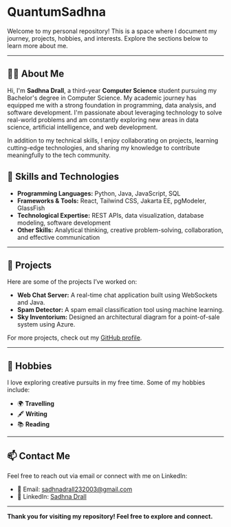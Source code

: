 # QuantumSadhna

Welcome to my personal repository! This is a space where I document my journey, projects, hobbies, and interests. Explore the sections below to learn more about me.

---

## 🧑‍💻 About Me  
Hi, I'm **Sadhna Drall**, a third-year **Computer Science** student pursuing my Bachelor's degree in Computer Science. My academic journey has equipped me with a strong foundation in programming, data analysis, and software development. I'm passionate about leveraging technology to solve real-world problems and am constantly exploring new areas in data science, artificial intelligence, and web development.  

In addition to my technical skills, I enjoy collaborating on projects, learning cutting-edge technologies, and sharing my knowledge to contribute meaningfully to the tech community.  

## 🌟 Skills and Technologies  
- **Programming Languages:** Python, Java, JavaScript, SQL  
- **Frameworks & Tools:** React, Tailwind CSS, Jakarta EE, pgModeler, GlassFish  
- **Technological Expertise:** REST APIs, data visualization, database modeling, software development  
- **Other Skills:** Analytical thinking, creative problem-solving, collaboration, and effective communication  


---

## 🚀 Projects
Here are some of the projects I’ve worked on:

- **Web Chat Server:** A real-time chat application built using WebSockets and Java.
- **Spam Detector:** A spam email classification tool using machine learning.
- **Sky Inventorium:** Designed an architectural diagram for a point-of-sale system using Azure.

For more projects, check out my [GitHub profile](https://github.com/QuantumSadhna).

---

## 🎨 Hobbies
I love exploring creative pursuits in my free time. Some of my hobbies include:  
- 🌍 **Travelling**  
- 🖋️ **Writing**  
- 📚 **Reading**  
---

## 📫 Contact Me  
Feel free to reach out via email or connect with me on LinkedIn:  
- 📧 Email: [sadhnadrall232003@gmail.com](mailto:sadhnadrall232003@gmail.com)  
- 💼 LinkedIn: [Sadhna Drall]((https://www.linkedin.com/in/sadhna-drall/))  

---

**Thank you for visiting my repository! Feel free to explore and connect.**
